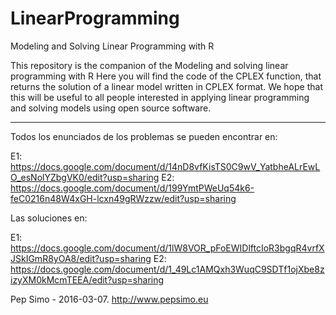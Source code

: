 # LinearProgramming
Modeling and Solving Linear Programming with R

This repository is the companion of the Modeling and solving linear programming with R
Here you will find the code of the CPLEX function, that returns the solution of a linear model written in CPLEX format.
We hope that this will be useful to all people interested in applying linear programming and solving models using open source software.

-----------------------------------------------------------------

Todos los enunciados de los problemas se pueden encontrar en:

E1: https://docs.google.com/document/d/14nD8vfKisTS0C9wV_YatbheALrEwLO_esNolYZbgVK0/edit?usp=sharing
E2: https://docs.google.com/document/d/199YmtPWeUq54k6-feC0216n48W4xGH-lcxn49gRWzzw/edit?usp=sharing

Las soluciones en:

E1: https://docs.google.com/document/d/1lW8VOR_pFoEWIDlftcIoR3bgqR4vrfXJSkIGmR8yOA8/edit?usp=sharing
E2: https://docs.google.com/document/d/1_49Lc1AMQxh3WuqC9SDTf1ojXbe8zizyXM0kMcmTEEA/edit?usp=sharing


Pep Simo - 2016-03-07. http://www.pepsimo.eu
